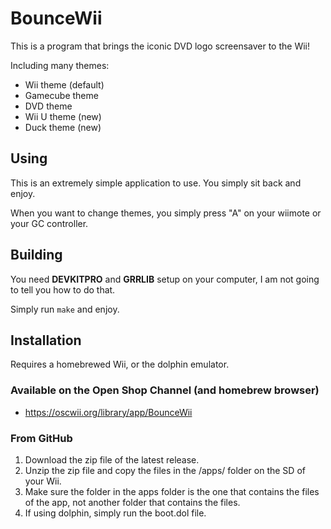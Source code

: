 # BounceWii


This is a program that brings the iconic DVD logo screensaver to the Wii!

Including many themes:

* Wii theme (default)
* Gamecube theme
* DVD theme
* Wii U theme (new)
* Duck theme (new) 

## Using

This is an extremely simple application to use. You simply sit back and enjoy. 

When you want to change themes, you simply press "A" on your wiimote or your GC controller.

## Building
You need **DEVKITPRO** and **GRRLIB** setup on your computer, I am not going to tell you how to do that.

Simply run `make` and enjoy.


## Installation
Requires a homebrewed Wii, or the dolphin emulator.

### Available on the Open Shop Channel (and homebrew browser)
- https://oscwii.org/library/app/BounceWii

### From GitHub
1. Download the zip file of the latest release.
2. Unzip the zip file and copy the files in the /apps/ folder on the SD of your Wii.
3. Make sure the folder in the apps folder is the one that contains the files of the app, not another folder that contains the files.
4. If using dolphin, simply run the boot.dol file.
